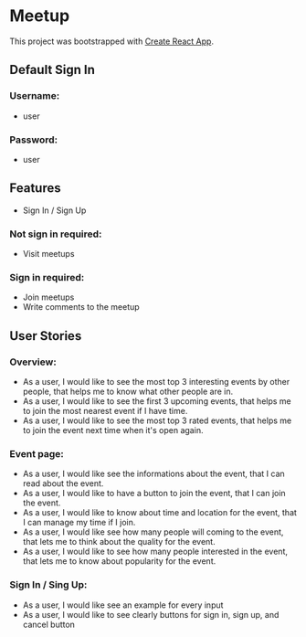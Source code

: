 # Meetup

This project was bootstrapped with [Create React App](https://github.com/facebook/create-react-app).

## Default Sign In

### Username:

-   user

### Password:

-   user

## Features

-   Sign In / Sign Up

### Not sign in required:

-   Visit meetups

### Sign in required:

-   Join meetups
-   Write comments to the meetup

## User Stories

### Overview:

-   As a user, I would like to see the most top 3 interesting events by other people, that helps me to know what other people are in.
-   As a user, I would like to see the first 3 upcoming events, that helps me to join the most nearest event if I have time.
-   As a user, I would like to see the most top 3 rated events, that helps me to join the event next time when it's open again.

### Event page:

-   As a user, I would like see the informations about the event, that I can read about the event.
-   As a user, I would like to have a button to join the event, that I can join the event.
-   As a user, I would like to know about time and location for the event, that I can manage my time if I join.
-   As a user, I would like see how many people will coming to the event, that lets me to think about the quality for the event.
-   As a user, I would like to see how many people interested in the event, that lets me to know about popularity for the event.

### Sign In / Sing Up:

-   As a user, I would like see an example for every input
-   As a user, I would like to see clearly buttons for sign in, sign up, and cancel button
